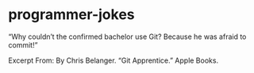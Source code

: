 # programmer-jokes

“Why couldn’t the confirmed bachelor use Git? Because he was afraid to commit!”

Excerpt From: By Chris Belanger. “Git Apprentice.” Apple Books. 
